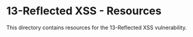 # 13-Reflected XSS - Resources
This directory contains resources for the 13-Reflected XSS vulnerability.

